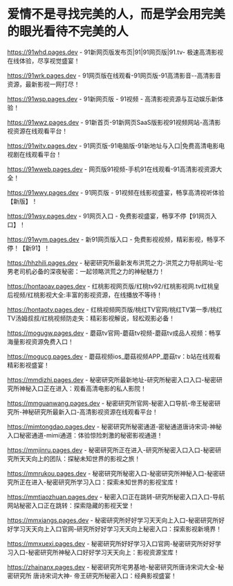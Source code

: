 # 爱情不是寻找完美的人，而是学会用完美的眼光看待不完美的人

https://91whd.pages.dev - 91新网页版发布页|91|91网页版|91.tv- 极速高清影视在线体验，尽享视觉盛宴！

https://91wrk.pages.dev - 91网页版在线观看-91网页版-91高清影音--高清影音资源，最新影视一网打尽！

https://91wsp.pages.dev - 91新网页版 - 91视频 - 高清影视资源与互动娱乐新体验！

https://91wwz.pages.dev - 91新首页-91新网页SaaS版影视91视频网站-高清影视资源在线观看平台！

https://91witv.pages.dev - 91网页版-91电脑版-91新地址与入口|免费高清电影电视剧在线观看平台！

https://91wweb.pages.dev - 网页版91视频-手机91在线观看-91高清影视资源大全！

https://91wwy.pages.dev - 91网页版 - 91视频在线影视盛宴，畅享高清视听体验【新版】！

https://91wsy.pages.dev - 91网页入口 - 免费影视盛宴，畅享不停【91网页入口】！

https://91wym.pages.dev - 新91网页版入口 - 免费影视视频，精彩影视，畅享不停！【新91】！

https://hhzhili.pages.dev - 秘密研究所最新发布洪荒之力-洪荒之力导航网址-宅男老司机必备的深夜秘密：一起领略洪荒之力的神秘魅力！

https://hontaoav.pages.dev - 红桃影视网页版/红桃tv92/红桃影视网.tv红桃皇后视频/红桃影视大全:丰富的影视资源，在线播放不等待！

https://hontaotv.pages.dev - 红桃视频网页版/桃红TV官网/桃红TV第一季/桃红TV汤姆叔叔/红桃视频防走失：精彩影视解说，轻松观影必备！

https://mogugw.pages.dev - 蘑菇tv官网-蘑菇tv视频-蘑菇tv成品人视频：畅享海量影视资源免费入口！

https://mogucg.pages.dev - 蘑菇视频ios_蘑菇视频APP_蘑菇tv：b站在线观看 精彩影视盛宴！

https://mmdizhi.pages.dev - 秘密研究所最新地址-研究所秘密入口入口-秘密研究所神秘入口正在进入：观看高清电影的私人影院！

https://mmguanwang.pages.dev - 秘密研究所官网-秘密入口导航-帝王秘密研究所-神秘研究所最新入口-高清影视资源在线观看平台！

https://mimtongdao.pages.dev - 秘密研究所秘密通道-密秘通道唐诗宋词-神秘入口秘密通道-mimi通道：体验惊险刺激的秘密影视通道！

https://mmjinru.pages.dev - 秘密研究所正在进入-研究所秘密入口入口-秘密研究所天天向上的团队：探秘未知世界的影视之旅！

https://mmrukou.pages.dev - 秘密研究所秘密入口-秘密研究所神秘入口-秘密研究所正在进入-秘密研究所学习入口：探索未知世界的影视宝库！

https://mmtiaozhuan.pages.dev - 秘密入口正在跳转-研究所秘密入口入口-导航网站秘密入口正在跳转：探索隐藏的影视天堂！

https://mmxiangs.pages.dev - 秘密研究所好好学习天天向上入口-秘密研究所好好学习天天向上入口官网-研究所好好学习天天向上秘密入口：探索影视新境界！

https://mmxuexi.pages.dev - 秘密研究所好好学习入口官网-秘密研究所好好学习入口-秘密研究所神秘入口好好学习天天向上：影视资源宝库！

https://zhainanx.pages.dev - 秘密研究所宅男基地-秘密研究所唐诗宋词大全-秘密研究所 唐诗宋词大神- 帝王研究所秘密入口：经典影视盛宴！
